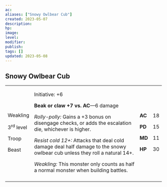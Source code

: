 ```yaml
---
ac: 
aliases: ["Snowy Owlbear Cub"]
created: 2023-05-07
description: 
hp: 
image: 
level: 
modifier: 
publish: 
tags: []
updated: 2023-05-08
---
```


## Snowy Owlbear Cub

<table>
<colgroup>
<col style="width: 16%" />
<col style="width: 71%" />
<col style="width: 5%" />
<col style="width: 6%" />
</colgroup>
<tbody>
<tr class="odd">
<td><p>Weakling</p>
<p>3<sup>rd</sup> level</p>
<p>Troop</p>
<p>Beast</p></td>
<td><p>Initiative: +6</p>
<p><strong>Beak or claw +7 vs. AC</strong>—6 damage</p>
<p><em>Rolly-polly:</em> Gains a +3 bonus on disengage checks, or adds
the escalation die, whichever is higher.</p>
<p><em>Resist cold 12+:</em> Attacks that deal cold damage deal half
damage to the snowy owlbear cub unless they roll a natural 14+.</p>
<p><em>Weakling:</em> This monster only counts as half a normal monster
when building battles.</p></td>
<td><p><strong>AC</strong></p>
<p><strong>PD</strong></p>
<p><strong>MD</strong></p>
<p><strong>HP</strong></p></td>
<td><p>18</p>
<p>15</p>
<p>11</p>
<p>30</p></td>
</tr>
<tr class="even">
<td></td>
<td></td>
<td></td>
<td></td>
</tr>
</tbody>
</table>
